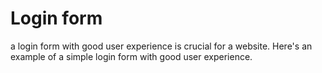 # Login form

a login form with good user  experience is crucial for a website. Here's an example of a simple login form with good user experience.